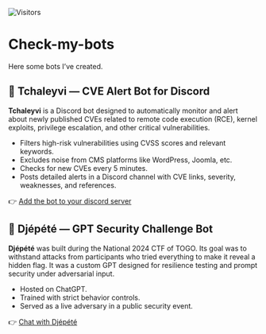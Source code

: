 ![Visitors](https://visitor-badge.laobi.icu/badge?page_id=cyberpoul.Check-my-bots)
# Check-my-bots

Here some bots I’ve created.

## 🔐 Tchaleyvi — CVE Alert Bot for Discord

**Tchaleyvi** is a Discord bot designed to automatically monitor and alert about newly published CVEs related to remote code execution (RCE), kernel exploits, privilege escalation, and other critical vulnerabilities.

- Filters high-risk vulnerabilities using CVSS scores and relevant keywords.
- Excludes noise from CMS platforms like WordPress, Joomla, etc.
- Checks for new CVEs every 5 minutes.
- Posts detailed alerts in a Discord channel with CVE links, severity, weaknesses, and references.

👉 [Add the bot to your discord server](https://discord.com/oauth2/authorize?client_id=1397734402599026778)

## 🧠 Djépété — GPT Security Challenge Bot

**Djépété** was built during the National 2024 CTF of TOGO. Its goal was to withstand attacks from participants who tried everything to make it reveal a hidden flag. It was a custom GPT designed for resilience testing and prompt security under adversarial input.

- Hosted on ChatGPT.
- Trained with strict behavior controls.
- Served as a live adversary in a public security event.

👉 [Chat with Djépété](https://chatgpt.com/g/g-6730ce6c072481908b7a45d37f296c50-djepete)
